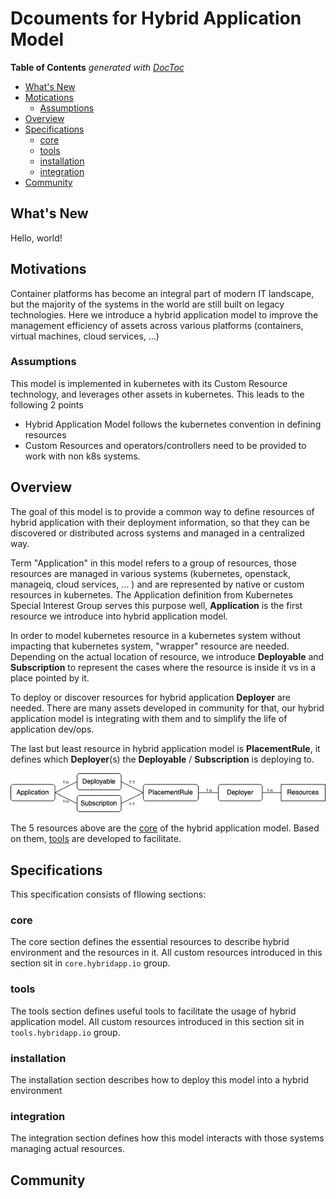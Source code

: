 # Dcouments for Hybrid Application Model

<!-- START doctoc generated TOC please keep comment here to allow auto update -->
<!-- DON'T EDIT THIS SECTION, INSTEAD RE-RUN doctoc TO UPDATE -->
**Table of Contents**  *generated with [DocToc](https://github.com/thlorenz/doctoc)*

- [What's New](#whats-new)
- [Motications](#motications)
  - [Assumptions](#assumptions)
- [Overview](#overview)
- [Specifications](#specifications)
  - [core](#core)
  - [tools](#tools)
  - [installation](#installation)
  - [integration](#integration)
- [Community](#community)

<!-- END doctoc generated TOC please keep comment here to allow auto update -->

## What's New

Hello, world!

## Motivations

Container platforms has become an integral part of modern IT landscape, but the majority of the systems in the world are still built on legacy technologies. Here we introduce a hybrid application model to improve the management efficiency of assets across various platforms (containers, virtual machines, cloud services, ...)

### Assumptions

This model is implemented in kubernetes with its Custom Resource technology, and leverages other assets in kubernetes. This leads to the following 2 points

- Hybrid Application Model follows the kubernetes convention in defining resources
- Custom Resources and operators/controllers need to be provided to work with non k8s systems.

## Overview

The goal of this model is to provide a common way to define resources of hybrid application with their deployment information, so that they can be discovered or distributed across systems and managed in a centralized way. 

Term "Application" in this model refers to a group of resources, those resources are managed in various systems (kubernetes, openstack, manageiq, cloud services, ... ) and are represented by native or custom resources in kubernetes. The Application definition from Kubernetes Special Interest Group serves this purpose well, **Application** is the first resource we introduce into hybrid application model.

In order to model kubernetes resource in a kubernetes system without impacting that kubernetes system, "wrapper" resource are needed. Depending on the actual location of resource, we introduce **Deployable** and **Subscription** to represent the cases where the resource is inside it vs in a place pointed by it.

To deploy or discover resources for hybrid application **Deployer** are needed. There are many assets developed in community for that, our hybrid application model is integrating with them and to simplify the life of application dev/ops.

The last but least resource in hybrid application model is **PlacementRule**, it defines which **Deployer**(s) the **Deployable** / **Subscription** is deploying to.  

![image](core/ham-core-Overview.png)

The 5 resources above are the [core](core/README.md) of the hybrid application model. Based on them, [tools](tools/README.md) are developed to facilitate.

## Specifications

This specification consists of fllowing sections:

### core

The core section defines the essential resources to describe hybrid environment and the resources in it. All custom resources introduced in this section sit in `core.hybridapp.io` group. 

### tools

The tools section defines useful tools to facilitate the usage of hybrid application model. All custom resources introduced in this section sit in `tools.hybridapp.io` group.

### installation

The installation section describes how to deploy this model into a hybrid environment

### integration

The integration section defines how this model interacts with those systems managing actual resources. 

## Community
